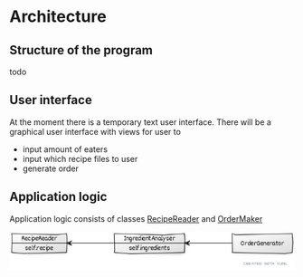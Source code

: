 
# Architecture

## Structure of the program
todo

## User interface
At the moment there is a temporary text user interface. There will be a graphical user interface with views for user to
- input amount of eaters
- input which recipe files to user
- generate order

## Application logic
Application logic consists of classes [RecipeReader](https://github.com/anuvirtane/ot-harjoitustyo/blob/main/src/recipereader/recipereader.py) and [OrderMaker](https://github.com/anuvirtane/ot-harjoitustyo/blob/main/src/ordermaker/ordermaker.py)

![Classes](../files/classes.jpg)

